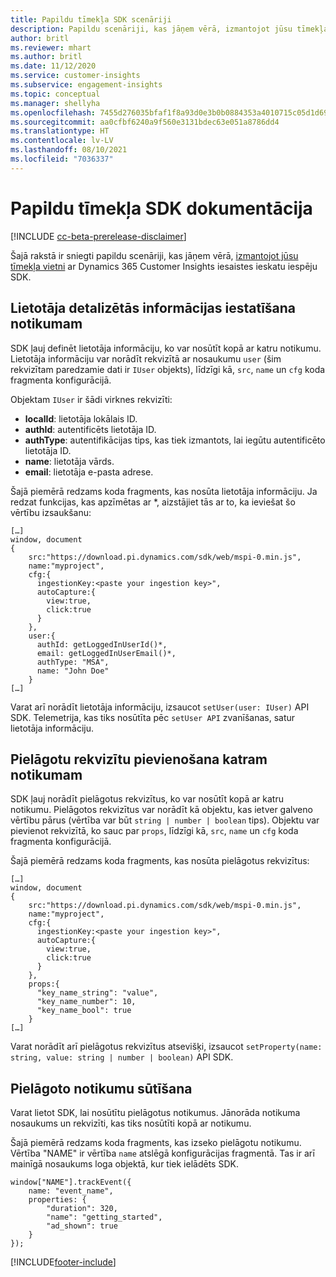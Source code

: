 ```yaml
---
title: Papildu tīmekļa SDK scenāriji
description: Papildu scenāriji, kas jāņem vērā, izmantojot jūsu tīmekļa vietni ar SDK.
author: britl
ms.reviewer: mhart
ms.author: britl
ms.date: 11/12/2020
ms.service: customer-insights
ms.subservice: engagement-insights
ms.topic: conceptual
ms.manager: shellyha
ms.openlocfilehash: 7455d276035bfaf1f8a93d0e3b0b0884353a4010715c05d1d696309f7eb4b233
ms.sourcegitcommit: aa0cfbf6240a9f560e3131bdec63e051a8786dd4
ms.translationtype: HT
ms.contentlocale: lv-LV
ms.lasthandoff: 08/10/2021
ms.locfileid: "7036337"
---
```

# <a name="advanced-web-sdk-instrumentation"></a>Papildu tīmekļa SDK dokumentācija

[!INCLUDE [cc-beta-prerelease-disclaimer](includes/cc-beta-prerelease-disclaimer.md)]

Šajā rakstā ir sniegti papildu scenāriji, kas jāņem vērā, [izmantojot jūsu tīmekļa vietni](instrument-website.md) ar Dynamics 365 Customer Insights iesaistes ieskatu iespēju SDK.

## <a name="setting-user-details-for-your-event"></a>Lietotāja detalizētās informācijas iestatīšana notikumam

SDK ļauj definēt lietotāja informāciju, ko var nosūtīt kopā ar katru notikumu. Lietotāja informāciju var norādīt rekvizītā ar nosaukumu `user` (šim rekvizītam paredzamie dati ir `IUser` objekts), līdzīgi kā, `src`, `name` un `cfg` koda fragmenta konfigurācijā.

Objektam `IUser` ir šādi virknes rekvizīti:

- **localId**: lietotāja lokālais ID.
- **authId**: autentificēts lietotāja ID.
- **authType**: autentifikācijas tips, kas tiek izmantots, lai iegūtu autentificēto lietotāja ID.
- **name**: lietotāja vārds.
- **email**: lietotāja e-pasta adrese.
    
Šajā piemērā redzams koda fragments, kas nosūta lietotāja informāciju. Ja redzat funkcijas, kas apzīmētas ar *, aizstājiet tās ar to, ka ieviešat šo vērtību izsaukšanu:  

```
[…]
window, document 
{
    src:"https://download.pi.dynamics.com/sdk/web/mspi-0.min.js", 
    name:"myproject",      
    cfg:{ 
      ingestionKey:<paste your ingestion key>", 
      autoCapture:{ 
        view:true, 
        click:true 
      }
    },
    user:{
      authId: getLoggedInUserId()*,
      email: getLoggedInUserEmail()*,
      authType: "MSA",
      name: "John Doe"
    }
[…]
```

Varat arī norādīt lietotāja informāciju, izsaucot `setUser(user: IUser)` API SDK. Telemetrija, kas tiks nosūtīta pēc `setUser API` zvanīšanas, satur lietotāja informāciju.

## <a name="adding-custom-properties-for-each-event"></a>Pielāgotu rekvizītu pievienošana katram notikumam

SDK ļauj norādīt pielāgotus rekvizītus, ko var nosūtīt kopā ar katru notikumu. Pielāgotos rekvizītus var norādīt kā objektu, kas ietver galveno vērtību pārus (vērtība var būt `string | number | boolean` tips). Objektu var pievienot rekvizītā, ko sauc par `props`, līdzīgi kā, `src`, `name` un `cfg` koda fragmenta konfigurācijā. 

Šajā piemērā redzams koda fragments, kas nosūta pielāgotus rekvizītus:

```
[…]
window, document 
{
    src:"https://download.pi.dynamics.com/sdk/web/mspi-0.min.js", 
    name:"myproject",      
    cfg:{ 
      ingestionKey:<paste your ingestion key>", 
      autoCapture:{ 
        view:true, 
        click:true 
      }
    },
    props:{
      "key_name_string": "value",
      "key_name_number": 10,
      "key_name_bool": true
    }
[…]
```

Varat norādīt arī pielāgotus rekvizītus atsevišķi, izsaucot `setProperty(name: string, value: string | number | boolean)` API SDK.

## <a name="sending-custom-events"></a>Pielāgoto notikumu sūtīšana

Varat lietot SDK, lai nosūtītu pielāgotus notikumus. Jānorāda notikuma nosaukums un rekvizīti, kas tiks nosūtīti kopā ar notikumu.

Šajā piemērā redzams koda fragments, kas izseko pielāgotu notikumu. Vērtība "NAME" ir vērtība `name` atslēgā konfigurācijas fragmentā. Tas ir arī mainīgā nosaukums loga objektā, kur tiek ielādēts SDK.

```
window["NAME"].trackEvent({
    name: "event_name",
    properties: {
        "duration": 320,
        "name": "getting_started",
        "ad_shown": true
    }
});
```


[!INCLUDE[footer-include](../includes/footer-banner.md)]
